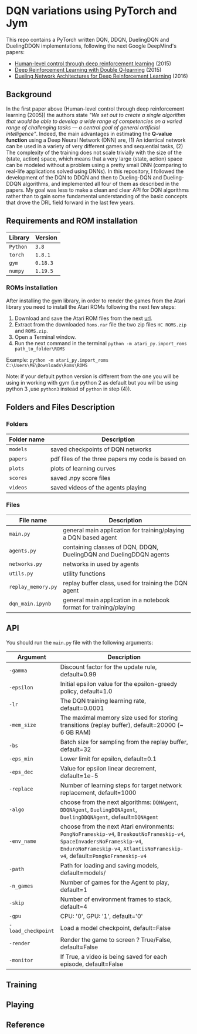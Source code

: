 # DQN variations using PyTorch and Jym

This repo contains a PyTorch written DQN, DDQN, DuelingDQN and DuelingDDQN implementations, following the next Google DeepMind's papers:

- [Human-level control through deep reinforcement learning](https://www.nature.com/articles/nature14236) (2015)
- [Deep Reinforcement Learning with Double Q-learning](https://arxiv.org/abs/1509.06461) (2015)
- [Dueling Network Architectures for Deep Reinforcement Learning](https://arxiv.org/abs/1511.06581) (2016)

## Background
In the first paper above (Human-level control through deep reinforcement learning (2005)) the authors state *"We set out to create a single algorithm that would be able to develop a wide range of competencies on a varied range of challenging tasks — a central goal of general artificial intelligence"*. Indeed, the main advantages in estimating the **Q-value function** using a Deep Neural Network (DNN) are, (1) An identical network can be used in a variety of very different games and sequential tasks, (2) The complexity of the training does not scale trivially with the size of the (state, action) space, which means that a very large (state, action) space can be modeled without a problem using a pretty small DNN (comparing to real-life applications solved using DNNs). In this repository, I followed the development of the DQN to DDQN and then to Dueling-DQN and Dueling-DDQN algorithms, and implemented all four of them as described in the papers. My goal was less to make a clean and clear API for DQN algorithms rather than to gain some fundamental understanding of the basic concepts that drove the DRL field forward in the last few years.

## Requirements and ROM installation

|Library         | Version |
|----------------|---------|
|`Python`        |  `3.8`  |
|`torch`         |  `1.8.1`|
|`gym`           | `0.18.3`|
|`numpy`         | `1.19.5`|

### ROMs installation
After installing the gym library, in order to render the games from the Atari library you need to install the Atari ROMs following the next few steps:
1. Download and save the Atari ROM files from the next [url](http://www.atarimania.com/rom_collection_archive_atari_2600_roms.html).
2. Extract from the downloaded `Roms.rar` file the two zip files `HC ROMS.zip` and `ROMS.zip`.
3. Open a Terminal window.
4. Run the next command in the terminal `python -m atari_py.import_roms path_to_folder\ROMS`

Example: `python -m atari_py.import_roms C:\Users\ME\Downloads\Roms\ROMS`

Note: if your default python version is different from the one you will be using in working with gym (i.e python 2 as default but you will be using python 3 ,use `python3` instead of `python` in step (4)).

## Folders and Files Description

### Folders

|Folder name       |                     Description                                    |
|------------------|--------------------------------------------------------------------|
|`models`          | saved checkpoints of DQN networks                                  |
|`papers `         | pdf files of the three papers my code is based on                  |
|`plots`           | plots of learning curves                                           |
|`scores`          | saved .npy score files                                             |
|`videos`          | saved videos of the agents playing                                 |

### Files

|File name         |                     Description                                    |
|------------------|--------------------------------------------------------------------|
|`main.py`         | general main application for training/playing a DQN based agent    |
|`agents.py`       | containing classes of DQN, DDQN, DuelingDQN and DuelingDDQN agents |
|`networks.py`     | networks in used by agents                                         |
|`utils.py`        | utility functions                                                  |
|`replay_memory.py`| replay buffer class, used for training the DQN agent               |
|`dqn_main.ipynb`  | general main application in a notebook format for training/playing |



## API

You should run the `main.py` file with the following arguments:

|Argument             | Description                                                                                   |
|---------------------|-----------------------------------------------------------------------------------------------|
|`-gamma`            | Discount factor for the update rule, default=0.99                                                            |
|`-epsilon`          | Initial epsilon value for the epsilon-greedy policy, default=1.0                                            |
|`-lr`               | The DQN training learning rate, default=0.0001                                                                 |
|`-mem_size`         | The maximal memory size used for storing transitions (replay buffer), default=20000 (~ 6 GB RAM)        |
|`-bs`               | Batch size for sampling from the replay buffer, default=32                                                 |
|`-eps_min`          | Lower limit for epsilon, default=0.1                                                                        |
|`-eps_dec`          | Value for epsilon linear decrement, default=1e-5                                                             |
|`-replace`          | Number of learning steps for target network replacement, default=1000                                        |
|`-algo`             | choose from the next algorithms: `DQNAgent`, `DDQNAgent`, `DuelingDQNAgent`, `DuelingDDQNAgent`, default=`DQNAgent`|
|`-env_name`         | choose from the next Atari environments: `PongNoFrameskip-v4`, `BreakoutNoFrameskip-v4`, `SpaceInvadersNoFrameskip-v4`, `EnduroNoFrameskip-v4`, `AtlantisNoFrameskip-v4`, default=`PongNoFrameskip-v4`        |
|`-path`             | Path for loading and saving models, default=models/                                                             |
|`-n_games`          | Number of games for the Agent to play, default=1                                                          |
|`-skip`             | Number of environment frames to stack, default=4                                                          |
|`-gpu`              | CPU: '0', GPU: '1', default='0'                                                                                 |
|`-load_checkpoint`  | Load a model checkpoint, default=False                                                                        |
|`-render`           | Render the game to screen ? True/False, default=False                                                         |
|`-monitor`          | If True, a video is being saved for each episode, default=False                                               |


## Training

## Playing

## Reference


 
